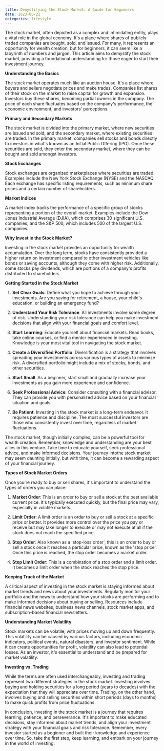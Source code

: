 ```yaml
---
title: Demystifying the Stock Market: A Guide for Beginners
date: 2023-06-21
categories: lifestyle
---
```

The stock market, often depicted as a complex and intimidating entity, plays a vital role in the global economy. It's a place where shares of publicly traded companies are bought, sold, and issued. For many, it represents an opportunity for wealth creation, but for beginners, it can seem like a labyrinth of numbers and jargon. This article aims to demystify the stock market, providing a foundational understanding for those eager to start their investment journey.

**Understanding the Basics**

The stock market operates much like an auction house. It's a place where buyers and sellers negotiate prices and make trades. Companies list shares of their stock on the market to raise capital for growth and expansion. Investors buy these shares, becoming partial owners in the company. The price of each share fluctuates based on the company's performance, the economic environment, and investors' perceptions.

**Primary and Secondary Markets**

The stock market is divided into the primary market, where new securities are issued and sold, and the secondary market, where existing securities are traded. In the primary market, companies sell stocks and bonds directly to investors in what's known as an Initial Public Offering (IPO). Once these securities are sold, they enter the secondary market, where they can be bought and sold amongst investors.

**Stock Exchanges**

Stock exchanges are organized marketplaces where securities are traded. Examples include the New York Stock Exchange (NYSE) and the NASDAQ. Each exchange has specific listing requirements, such as minimum share prices and a certain number of shareholders.

**Market Indices**

A market index tracks the performance of a specific group of stocks representing a portion of the overall market. Examples include the Dow Jones Industrial Average (DJIA), which comprises 30 significant U.S. companies, and the S\&P 500, which includes 500 of the largest U.S. companies.

**Why Invest in the Stock Market?**

Investing in the stock market provides an opportunity for wealth accumulation. Over the long term, stocks have consistently provided a higher return on investment compared to other investment vehicles like bonds or saving accounts, although they come with higher risk. Additionally, some stocks pay dividends, which are portions of a company's profits distributed to shareholders.

**Getting Started in the Stock Market**

1. **Set Clear Goals**: Define what you hope to achieve through your investments. Are you saving for retirement, a house, your child's education, or building an emergency fund?

2. **Understand Your Risk Tolerance**: All investments involve some degree of risk. Understanding your risk tolerance can help you make investment decisions that align with your financial goals and comfort level.

3. **Start Learning**: Educate yourself about financial markets. Read books, take online courses, or find a mentor experienced in investing. Knowledge is your most vital tool in navigating the stock market.

4. **Create a Diversified Portfolio**: Diversification is a strategy that involves spreading your investments across various types of assets to minimize risk. A diversified portfolio might include a mix of stocks, bonds, and other securities.

5. **Start Small**: As a beginner, start small and gradually increase your investments as you gain more experience and confidence.

6. **Seek Professional Advice**: Consider consulting with a financial advisor. They can provide you with personalized advice based on your financial situation and goals.

7. **Be Patient**: Investing in the stock market is a long-term endeavor. It requires patience and discipline. The most successful investors are those who consistently invest over time, regardless of market fluctuations.

The stock market, though initially complex, can be a powerful tool for wealth creation. Remember, knowledge and understanding are your best allies in this venture. Take time to educate yourself, seek professional advice, and make informed decisions. Your journey intothe stock market may seem daunting initially, but with time, it can become a rewarding aspect of your financial journey.

**Types of Stock Market Orders**

Once you're ready to buy or sell shares, it's important to understand the types of orders you can place:

1. **Market Order**: This is an order to buy or sell a stock at the best available current price. It's typically executed quickly, but the final price may vary, especially in volatile markets.

2. **Limit Order**: A limit order is an order to buy or sell a stock at a specific price or better. It provides more control over the price you pay or receive but may take longer to execute or may not execute at all if the stock does not reach the specified price.

3. **Stop Order**: Also known as a 'stop-loss order', this is an order to buy or sell a stock once it reaches a particular price, known as the 'stop price'. Once this price is reached, the stop order becomes a market order.

4. **Stop Limit Order**: This is a combination of a stop order and a limit order. It becomes a limit order when the stock reaches the stop price.

**Keeping Track of the Market**

A critical aspect of investing in the stock market is staying informed about market trends and news about your investments. Regularly monitor your portfolio and the news to understand how your stocks are performing and to make informed decisions about buying or selling. Resources include financial news websites, business news channels, stock market apps, and subscription-based financial newsletters.

**Understanding Market Volatility**

Stock markets can be volatile, with prices moving up and down frequently. This volatility can be caused by various factors, including economic indicators, political events, natural disasters, and investor sentiment. While it can create opportunities for profit, volatility can also lead to potential losses. As an investor, it's essential to understand and be prepared for market volatility.

**Investing vs. Trading**

While the terms are often used interchangeably, investing and trading represent two different strategies in the stock market. Investing involves buying and holding securities for a long period (years to decades) with the expectation that they will appreciate over time. Trading, on the other hand, involves buying and selling securities within short periods (days to months) to make quick profits from price fluctuations.

In conclusion, investing in the stock market is a journey that requires learning, patience, and perseverance. It's important to make educated decisions, stay informed about market trends, and align your investment strategy with your financial goals and risk tolerance. Remember, every investor started as a beginner and built their knowledge and experience over time. So, take the first step, keep learning, and embark on your journey in the world of investing.
